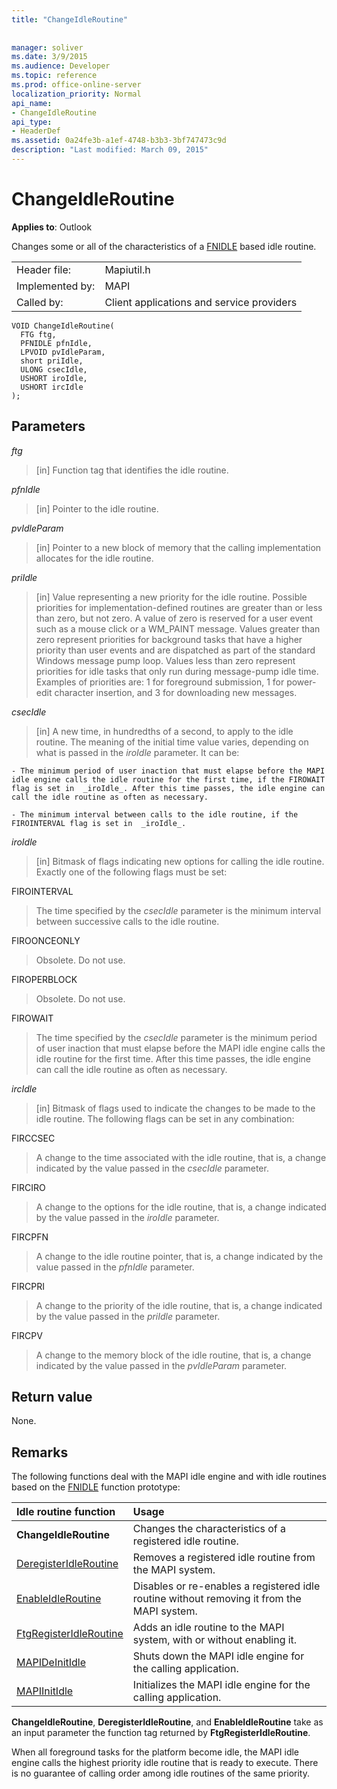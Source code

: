 ```yaml
---
title: "ChangeIdleRoutine"
 
 
manager: soliver
ms.date: 3/9/2015
ms.audience: Developer
ms.topic: reference
ms.prod: office-online-server
localization_priority: Normal
api_name:
- ChangeIdleRoutine
api_type:
- HeaderDef
ms.assetid: 0a24fe3b-a1ef-4748-b3b3-3bf747473c9d
description: "Last modified: March 09, 2015"
---
```


# ChangeIdleRoutine

  
  
**Applies to**: Outlook 
  
Changes some or all of the characteristics of a [FNIDLE](fnidle.md) based idle routine. 
  
|||
|:-----|:-----|
|Header file:  <br/> |Mapiutil.h  <br/> |
|Implemented by:  <br/> |MAPI  <br/> |
|Called by:  <br/> |Client applications and service providers  <br/> |
   
```
VOID ChangeIdleRoutine(
  FTG ftg,
  PFNIDLE pfnIdle,
  LPVOID pvIdleParam,
  short priIdle,
  ULONG csecIdle,
  USHORT iroIdle,
  USHORT ircIdle
);
```

## Parameters

 _ftg_
  
> [in] Function tag that identifies the idle routine. 
    
 _pfnIdle_
  
> [in] Pointer to the idle routine. 
    
 _pvIdleParam_
  
> [in] Pointer to a new block of memory that the calling implementation allocates for the idle routine. 
    
 _priIdle_
  
> [in] Value representing a new priority for the idle routine. Possible priorities for implementation-defined routines are greater than or less than zero, but not zero. A value of zero is reserved for a user event such as a mouse click or a WM_PAINT message. Values greater than zero represent priorities for background tasks that have a higher priority than user events and are dispatched as part of the standard Windows message pump loop. Values less than zero represent priorities for idle tasks that only run during message-pump idle time. Examples of priorities are: 1 for foreground submission, 1 for power-edit character insertion, and 3 for downloading new messages.
    
 _csecIdle_
  
> [in] A new time, in hundredths of a second, to apply to the idle routine. The meaning of the initial time value varies, depending on what is passed in the  _iroIdle_ parameter. It can be: 
    
    - The minimum period of user inaction that must elapse before the MAPI idle engine calls the idle routine for the first time, if the FIROWAIT flag is set in  _iroIdle_. After this time passes, the idle engine can call the idle routine as often as necessary. 
    
    - The minimum interval between calls to the idle routine, if the FIROINTERVAL flag is set in  _iroIdle_. 
    
 _iroIdle_
  
> [in] Bitmask of flags indicating new options for calling the idle routine. Exactly one of the following flags must be set:
    
FIROINTERVAL 
  
> The time specified by the  _csecIdle_ parameter is the minimum interval between successive calls to the idle routine. 
    
FIROONCEONLY 
  
> Obsolete. Do not use. 
    
FIROPERBLOCK 
  
> Obsolete. Do not use. 
    
FIROWAIT 
  
> The time specified by the  _csecIdle_ parameter is the minimum period of user inaction that must elapse before the MAPI idle engine calls the idle routine for the first time. After this time passes, the idle engine can call the idle routine as often as necessary. 
    
 _ircIdle_
  
> [in] Bitmask of flags used to indicate the changes to be made to the idle routine. The following flags can be set in any combination:
    
FIRCCSEC 
  
> A change to the time associated with the idle routine, that is, a change indicated by the value passed in the  _csecIdle_ parameter. 
    
FIRCIRO 
  
> A change to the options for the idle routine, that is, a change indicated by the value passed in the  _iroIdle_ parameter. 
    
FIRCPFN 
  
> A change to the idle routine pointer, that is, a change indicated by the value passed in the  _pfnIdle_ parameter. 
    
FIRCPRI 
  
> A change to the priority of the idle routine, that is, a change indicated by the value passed in the  _priIdle_ parameter. 
    
FIRCPV 
  
> A change to the memory block of the idle routine, that is, a change indicated by the value passed in the  _pvIdleParam_ parameter. 
    
## Return value

None.
  
## Remarks

The following functions deal with the MAPI idle engine and with idle routines based on the [FNIDLE](fnidle.md) function prototype: 
  
|**Idle routine function**|**Usage**|
|:-----|:-----|
|**ChangeIdleRoutine** <br/> |Changes the characteristics of a registered idle routine.  <br/> |
|[DeregisterIdleRoutine](deregisteridleroutine.md) <br/> |Removes a registered idle routine from the MAPI system.  <br/> |
|[EnableIdleRoutine](enableidleroutine.md) <br/> |Disables or re-enables a registered idle routine without removing it from the MAPI system.  <br/> |
|[FtgRegisterIdleRoutine](ftgregisteridleroutine.md) <br/> |Adds an idle routine to the MAPI system, with or without enabling it.  <br/> |
|[MAPIDeInitIdle](mapideinitidle.md) <br/> |Shuts down the MAPI idle engine for the calling application.  <br/> |
|[MAPIInitIdle](mapiinitidle.md) <br/> |Initializes the MAPI idle engine for the calling application.  <br/> |
   
 **ChangeIdleRoutine**, **DeregisterIdleRoutine**, and **EnableIdleRoutine** take as an input parameter the function tag returned by **FtgRegisterIdleRoutine**. 
  
When all foreground tasks for the platform become idle, the MAPI idle engine calls the highest priority idle routine that is ready to execute. There is no guarantee of calling order among idle routines of the same priority. 
  

